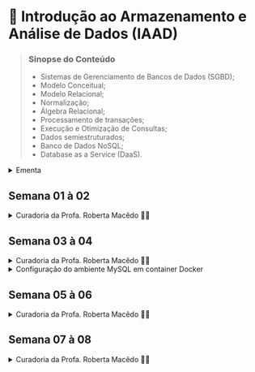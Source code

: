 # 📑 Introdução ao Armazenamento e Análise de Dados (IAAD)

> ### Sinopse do Conteúdo
> * Sistemas de Gerenciamento de Bancos de Dados (SGBD);
> * Modelo Conceitual;
> * Modelo Relacional;
> * Normalização;
> * Álgebra Relacional;
> * Processamento de transações;
> * Execução e Otimização de Consultas;
> * Dados semiestruturados;
> * Banco de Dados NoSQL;
> * Database as a Service (DaaS).


<details>
	<summary>Ementa</summary>

### III – OBJETIVOS DA DISCIPLINA

* Proporcionar aos estudantes conhecimentos teóricos e práticos acerca das principais características, arquitetura e necessidades de uso de SGBDs;
* Compreender as especificidades dos BDs relacionais e diferenciá-los de outros modelos de dados;
* Elaborar e executar comandos/consultas em Structured Query Language - SQL;
* Implementar bancos de dados eficientes, utilizando a abordagem relacional (e não-relacional), considerando as restrições de integridade, privacidade e segurança das informações.

### IV – CONTEÚDO PROGRAMÁTICO
1. Armazenamento de dados semiestruturados, Modelo Relacional e Normalização;
2. SGBD: Consultas, Transações, Concorrência, Desempenho, Otimização e Segurança;
3. Formalização: Modelo Conceitual e Álgebra Relacional;
4. Tópicos Avançados: NoSQL, Banco de Dados Distribuídos e Database as a Service (DaaS).	

### IX – BIBLIOGRAFIA
> #### BÁSICA:
>
> 1. ELMASRI, Ramez; NAVATHE, Shamkant B. Sistemas de banco de dados. 7a ed. São Paulo: Pearson, 2018, 1152 p. ISBN 978-8543025001.
> 2. SILBERSCHATZ, Abraham; KORTH, Henry F; SUDARSHAN, S. Sistema de banco de dados. 6a ed. GEN LTC, 2012. 904 p. ISBN 978-8535245356.
> 3. DATE, C. J. Introdução a sistemas de bancos de dados. Rio de Janeiro: Elsevier, 2003. 865 p. ISBN 9788535212730.

> #### COMPLEMENTAR:
>
> 1. RAMAKRISHNAN, Raghu; GEHRKE, Johannes. Sistemas de gerenciamento de banco de dados. 3a ed.
São Paulo: McGraw-Hill, 2008. 905 p. ISBN: 9788577260270.
> 2. TEOREY, Toby; LIGHTSTONE, Sam; NADEAU, Tom; JAGADISH, H. V. Projeto e modelagem de
bancos de dados. 5a Ed. Rio de Janeiro: Elsevier, 2014. 328 p. ISBN 9788535264456.
> 3. VAISH, Gaurav. Getting started with NoSQL. Packt Publishing Ltd, 2013.
> 4. LOSHIN, David. Big data analytics: from strategic planning to enterprise integration with tools, techniques, NoSQL, and graph. Elsevier, 2013.
> 5. MACHADO, F. N. R. Banco de dados: projeto e implementação. 4. ed. São Paulo: Érica, 2020. 376 p. ISBN 978-8536532684.


</details>  

## Semana 01 à 02
<details>
  <summary>Curadoria da Profa. Roberta Macêdo 🐱‍🚀</summary>
    
  ### Objetivos das semanas 1 e 2:
  - [x] Compreender os conceitos introdutórios sobre banco de dados e usuários de BD.
  - [x] Entender as vantagens da abordagem baseada em Sistema Gerenciador de Banco de Dados (SGBD).
  - [x] Compreender os conceitos de modelos de dados, esquemas e instâncias.
  - [x] Entender a arquitetura três esquemas (também conhecida como arquitetura ANSI/SPARC) e a importância da independência de dados.
  - [x] Realizar as atividades propostas: avaliação diagnóstica (formulário online)  e lista de exercícios (atividade avaliativa baseada nos capítulos 01 e 02: prazo de 15 dias)

  #### MATERIAIS DIDÁTICOS DE APOIO AOS ESTUDOS:

  Orientações iniciais sobre a disciplina
 * 🎬  https://drive.google.com/file/d/1zH3rYW1y8prU3pZ0NvD423QNG_38E7Tz/view?usp=sharing
 * 🎬 Videoaula da Profa. Sarajane Peres - UNIVESP: https://youtu.be/pmAxIs5U1KI

📖 Leitura dos Capítulos 1 e 2 (páginas 2 a 36) do livro 'Sistemas de Banco de Dados', 6ª Edição, de Ramez Elmasri e Shamkant Navathe.

(Opcional) Para videoaulas mais detalhadas, acesse a playlist "Banco de Dados 2 - Partes 1 a 4" do Prof. Wandré Nunes - UNIFEI:
* 🎬 https://youtu.be/JXvaE24q0dE
* 🎬 https://youtu.be/cpyplRQFjUw
* 🎬 https://youtu.be/062Txe5Wsig
* 🎬 https://youtu.be/9TouzGG4p_Y


Bons estudos!

</details>

## Semana 03 à 04
<details>
  <summary>Curadoria da Profa. Roberta Macêdo 🐱‍🚀</summary>

  ### Objetivos das semanas 2 e 3:
   - [x] Entender os conceitos fundamentais do Modelo de Dados Relacional.
   - [x] Compreender as restrições que podem ser especificadas em um BD relacional.
   - [x] Compreender os principais comandos da DDL e DML.
   - [x] Entender como especificar restrições de integridade e realizar consultas em SQL.
   - [x] Aprender a executar instruções *insert*, *delete* e *update* em SQL.
   - [x] Realizar a atividade avaliativa (prazo de 15 dias).
    
 #### MATERIAIS DIDÁTICOS DE APOIO AOS ESTUDOS:

  **Videoaula de Introdução ao MySQL Workbench e criação do BD Empresa:**
  * 🎬 https://www.loom.com/share/adb7dd4bbfed4762b9f78e8d5b507976
  * 📄 Script SQL do BD Empresa (arquivo anexo).
  * 📄 Esquema relacional do BD Empresa (arquivo anexo).
  
  **Encontro síncrono realizado em 21/09/2021:**
  🎬 https://drive.google.com/file/d/1BcefHTnLgiODbJgFiZh58N6vnS5MMA-n/view?usp=drivesdk
  
  **Videoaulas da Profa. Sarajane Peres - UNIVESP**
  * 🎬 https://youtu.be/yLuJbXcAvoc
  * 🎬 https://youtu.be/-HSyOYvksVw
  * 🎬 https://youtu.be/XnS8XCXPkuk (até 19min15s)
  
  📖 Leitura dos capítulos 3 e 4 (páginas 38 a 73) do livro 'Sistemas de Banco de Dados', 6ª Edição, de Ramez Elmasri e Shamkant Navathe.
  
  (**Opcional**) Para videoaulas mais detalhadas, acesse a *playlist* "Banco de Dados 3 - Partes 1 a 5" do Prof. Wandré Nunes - UNIFEI:
  * 🎬 https://youtu.be/dXCTIz-a4K8
  * 🎬 https://youtu.be/oT3oELAS8-A
  * 🎬 https://youtu.be/3K5FT_zI_fA
  * 🎬 https://youtu.be/OI0BKJNeRFs
  * 🎬 https://youtu.be/DLzbj8FgQ-E

</details>

<details>
  <summary>Configuração do ambiente MySQL em container Docker</summary>
  
  <code>
    $ docker exec -it mysql-local-db mysql -uroot -pQaz123
  </code>

</details>

## Semana 05 à 06
<details>
  <summary>Curadoria da Profa. Roberta Macêdo 🐱‍🚀</summary>
  
  ### Objetivos das semanas 5 e 6:  
   - [x] Compreender os diferentes tipos de junção: Inner Join, left/right Join, full outer join, cross join etc.
   - [x] Entender como especificar consultas SQL aninhadas.
   - [x] Compreender as principais funções de agregação e agrupamento (Group By e Having).
   - [x] Saber especificar ações como gatilhos (Trigger) e  procedimentos armazenados (Stored Procedures).
   - [x] Compreender o conceito de visões (View) e como elas podem ser implementadas pelo SGBD.
   - [x] Realizar a atividade avaliativa.
  
  #### MATERIAIS DIDÁTICOS DE APOIO AOS ESTUDOS:

  **Videoaula sobre os tipos de junção (reutilizada do período anterior):**
  - [x] 🎬 https://www.loom.com/share/61584a42eee442b598b303120852beca
  * 📄 Script Marcas e Carros (arquivo anexo).
  
  **Videoaulas da Profa. Sarajane Peres - UNIVESP**
  - [x] 🎬 https://youtu.be/XnS8XCXPkuk (A partir de 19min15s)
  - [x] 🎬 https://youtu.be/oFti3s_Lc_oz
  - [x] 🎬 https://youtu.be/qxoBxi7LpXk
    
  📖 Leitura do Capítulo 5 (páginas 76 a 95) do livro 'Sistemas de Banco de Dados', 6ª Edição, de Ramez Elmasri e Shamkant Navathe.

  
  ##### Conteúdo da Atividade Avaliativa:
  * Junções, Consultas Aninhadas, Funções de Agregação, Agrupamento, Triggers, Stored Procedures, Views.

  Bons estudos!
  

</details>


## Semana 07 à 08

<details>

<summary>Curadoria da Profa. Roberta Macêdo 🐱‍🚀</summary>

### Objetivos:

- [ ] Obter uma visão geral sobre Modelagem de Dados, usando o modelo Entidade-Relacionamento Estendido (EER), por meio da Engenharia Reversa.

- [ ] Aprender a especificar consultas da Álgebra Relacional usando as operações unárias, binárias e com base na teoria dos conjuntos.

- [ ] Realizar a atividade avaliativa.

  

#### MATERIAIS DIDÁTICOS DE APOIO AOS ESTUDOS:

  

**Videoaula sobre Engenharia Reversa na prática (Google Meet)**:

- [x] 🎬 http://bit.ly/engenharia_reversa (*reutilizada do período anterior*)

  

**Videoaula sobre Álgebra Relacional e exercícios de fixação (Google Meet)**:

- [x] 🎬 http://bit.ly/algebrarelacional (*reutilizada do período anterior*)

  

**Videoaulas da Profa. Sarajane Peres - UNIVESP**

* 🎬 Parte 1: https://youtu.be/jhD9WYNWorA

* 🎬 Parte 2: https://youtu.be/mjjjwrh6_6Q


- [ ] 📖 Leitura do Capítulo 06 (páginas 96 a 129) do livro 'Sistemas de Banco de Dados', 6ª Edição, de Ramez Elmasri e Shamkant Navathe.

Bons estudos!

-----------------------
	
**Resumo/(Notas do livro) do Conteúdo da Atividade Avaliativa**:
	
## Modelo Relacional	
### Álgebra Relacional e o Cálculo Relacional
> Segundo Elmasri e Navathe:
> São linguagens formais para o modelo relacional, sendo o padrão SQL a linguagem prática.
> Lembre-se:
> "*um modelo de dados* **precisa incluir** um **conjunto de operações para manipular** o banco de dados, **além dos conceitos do 
> modelo de dados** **para definir** a **estrutura e as restrições** do banco de dados. Apresentamos as estruturas 
> e as restrições do modelo relacional formal no Capítulo 3."
> 
> #### Cálculo Relacional de Tupla (variáveis estendem-se por *tuplas*) e Cálculo Relacional de Domínio (variáveis estendem-se por *domínios* (valores) de atributos."
> o cálculo relaciona é fundamentando no ramo da lógica matemática chamado de cálculo de de predicado.
	
|Síbolo| Operação |	Sintaxe	| Tipo
|--|--|--|--|
| **`σ`** | Seleção / restrição | **σ** <sub>condição</sub> ( Relação ) | Primitiva
| **`π`** | Projeção | **π** <sub>expressões</sub> ( Relação ) | Primitiva
| **`⋃`** | União | Relação1 ⋃ Relação2 | Primitiva
| **`⋂`** | Intersecção | Relação1 **⋂** Relação2 | Adicional
| **`–`** | Diferença de conjuntos | Relação1 **–** Relação2 | Primitiva
| **`x`** | Produto cartesiano | Relação1 **x** Relação2 | Primitiva
| **<code>&#124;×&#124;</code>** | Junção | Relação1 **<code>&#124;×&#124;</code>** Relação2 | Adicional
| **`÷`** | Divisão | Relação1 **÷** Relação2 | Adicional
| **`ρ`** | Renomeação | **ρ** nome( Relação ) | Primitiva
| **`←`** | Atribuição | variável **←** Relação | Adicional

> algumas operações/solicitações de banco de dados relacionais que não constavam na álgebra relacional primitiva, tiveram que ser adicionadas.
> estas incluem funções de agregação, que são operações que podem resumir dados das tabelas.
	
#### As operações podem ser divididas em dois grupos
	
#### Operações Unárias
> Um operador unário significa que ele só pode ser aplicado apenas a uma relação.

> ##### Seleção
> A operação de seleção é usada para *selecionar um subconjunto das tuplas*
> de uma relação  que satisfazem uma condição de **seleção**. Ela é um filtro
> que que retem apenas as tuplas que satisfazem à condição de seleção, as
> demais tuplas são descartadas.</br>
> Sendo o **grau** - seu número de atributos - da relação resultante de uma operação de SELEÇÃO *igual ou menor* ao número de tuplas em R.
<code>σ <sub>DNO = 4</sub> ( FUNCIONARIO )</code></br>
<code>**σ** <sub>condição</sub>( R )</code></br>
> onde condição de seleção é uma expressão Booleana especificada sobre atributos da relação R 
> a fração de tuplas selecionadas por uma condição de seleção é conhecidada como **seletividade**.


> ##### Projeção
> Essa operação escolhe algumas colunas da relação e descarta as demais colunas. A PROJEÇÃO cria uma partição vertical da relação contendo apenas os atributos (colunas) especificados fazendo a eleminação de duplicatas.</br>
<code>π <sub>UNOME, PNOME, SALARIO</sub> ( FUNCIONARIO )</code></br>
<code>π <sub>SEXO, SALARIO</sub> ( FUNCIONARIO )</code></br>

> ##### Renome
> Por meio da operação de renome, podemos criar **relações de resultado intermediário.**
> <code>ρ TEMP ( σ<sub>DNO = 5</sub>( FUNCIONARIO ) )</code> </br>
> <code>ρ R ( π<sub>PNOME, UNOME, SALARIO</sub>( TEMP ) )</code> </br>
> <code>ρ ( PRIMEIRONOME, ULTIMONOME, SALARIO ) ( R )</code> </br>

#### Operações da Álgebra Relacional com Base na **Teoria dos Conjuntos**
* União
* Intersecção
* Diferença

#### Operações Binárias complexas

> Esta também é uma operação de conjunto binária, mas as relações sobre as quais ela é
> aplicada não precisam ser compatíveis na união.
> Operam sobre duas tabelas combinando tuplas relacionadas (registros) baseadas em condições de junção.

> ##### Produto
> Também conhecida como **produto cruzado** ou **junção cruzada**.
> Em sua forma binária, esta operação de conjunto produz um novo elemento combinando cada membro 
> (tupla) de uma relação (conjunto) com cada membro (tupla) da outra relação (conjunto).

> ##### Junção

> ##### Divisão



  

</details>

